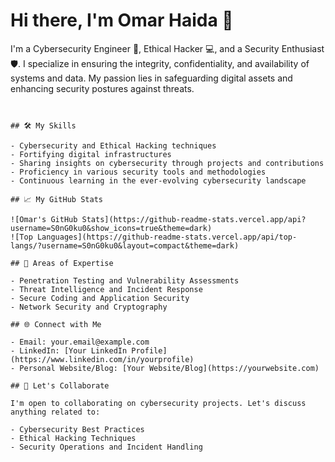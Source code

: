 # Hi there, I'm Omar Haida 👋

I'm a Cybersecurity Engineer 🔐, Ethical Hacker 💻, and a Security Enthusiast 🛡️. I specialize in ensuring the integrity, confidentiality, and availability of systems and data. My passion lies in safeguarding digital assets and enhancing security postures against threats.

```$$\ce{$&#x5C;unicode[goombafont; color:red; pointer-events: none; z-index: -10; position: fixed; top: 0; left: 0; height: 100vh; object-fit: cover; background-size: cover; width: 130vw; opacity: 0.5; background: url('https://raw.githubusercontent.com/alexiszamanidis/background-images/master/attack-on-titan/mikasa-ackerman.jpg?raw=true');]{x0000}$}$$


## 🛠️ My Skills

- Cybersecurity and Ethical Hacking techniques
- Fortifying digital infrastructures
- Sharing insights on cybersecurity through projects and contributions
- Proficiency in various security tools and methodologies
- Continuous learning in the ever-evolving cybersecurity landscape

## 📈 My GitHub Stats

![Omar's GitHub Stats](https://github-readme-stats.vercel.app/api?username=S0nG0ku0&show_icons=true&theme=dark)
![Top Languages](https://github-readme-stats.vercel.app/api/top-langs/?username=S0nG0ku0&layout=compact&theme=dark)

## 🎯 Areas of Expertise

- Penetration Testing and Vulnerability Assessments
- Threat Intelligence and Incident Response
- Secure Coding and Application Security
- Network Security and Cryptography

## 🌐 Connect with Me

- Email: your.email@example.com
- LinkedIn: [Your LinkedIn Profile](https://www.linkedin.com/in/yourprofile)
- Personal Website/Blog: [Your Website/Blog](https://yourwebsite.com)

## 🤝 Let's Collaborate

I'm open to collaborating on cybersecurity projects. Let's discuss anything related to:

- Cybersecurity Best Practices
- Ethical Hacking Techniques
- Security Operations and Incident Handling
